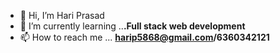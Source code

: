 - 👋 Hi, I’m Hari Prasad
- 🌱 I’m currently learning ..**.Full stack web development**
- 📫 How to reach me ... **harip5868@gmail.com/6360342121**  

<!---
Hari6360/Hari6360 is a ✨ special ✨ repository because its `README.md` (this file) appears on your GitHub profile.
You can click the Preview link to take a look at your changes.
--->

